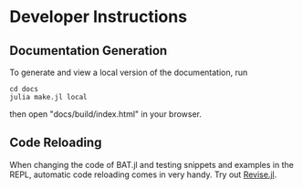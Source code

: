 # Developer Instructions

## Documentation Generation

To generate and view a local version of the documentation, run

```shell
cd docs
julia make.jl local
```

then open "docs/build/index.html" in your browser.

## Code Reloading

When changing the code of BAT.jl and testing snippets and examples in the REPL, automatic code reloading comes in very handy. Try out [Revise.jl](https://github.com/timholy/Revise.jl).
